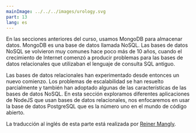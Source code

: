 ```yaml
---
mainImage: ../../../images/urology.svg
part: 13
lang: es
---
```


<div class="intro">

En las secciones anteriores del curso, usamos MongoDB para almacenar datos. MongoDB es una base de datos llamada NoSQL. Las bases de datos NoSQL se volvieron muy comunes hace poco más de 10 años, cuando el crecimiento de Internet comenzó a producir problemas para las bases de datos relacionales que utilizaban el lenguaje de consulta SQL antiguo.

Las bases de datos relacionales han experimentado desde entonces un nuevo comienzo. Los problemas de escalabilidad se han resuelto parcialmente y también han adoptado algunas de las características de las bases de datos NoSQL. En esta sección exploramos diferentes aplicaciones de NodeJS que usan bases de datos relacionales, nos enfocaremos en usar la base de datos PostgreSQL que es la número uno en el mundo de código abierto.

La traducción al inglés de esta parte está realizada por [Reiner Mangly](https://github.com/manglynho).

</div>
